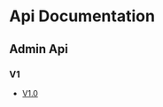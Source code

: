 # Api Documentation

## Admin Api

### V1

- [V1.0](https://documenter.getpostman.com/view/19177587/2s8Yt1r8ww)
